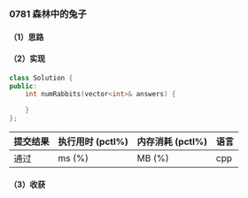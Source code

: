 ### 0781 森林中的兔子

#### （1）思路

#### （2）实现

```cpp
class Solution {
public:
    int numRabbits(vector<int>& answers) {

    }
};
```

| 提交结果 | 执行用时 (pctl%) | 内存消耗 (pctl%) | 语言 |
|:---------|:-----------------|:-----------------|:-----|
| 通过     |  ms (%)   |  MB (%)  | cpp  |

#### （3）收获

